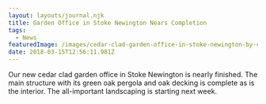 ```yaml
---
layout: layouts/journal.njk
title: Garden Office in Stoke Newington Nears Completion
tags:
  - News
featuredImage: /images/cedar-clad-garden-office-in-stoke-newington-by-craig-douglas-architects.jpeg
date: 2018-03-15T12:56:11.981Z
---
```

Our new cedar clad garden office in Stoke Newington is nearly finished. The main structure with its green oak pergola and oak decking is complete as is the interior. The all-important landscaping is starting next week.